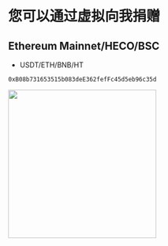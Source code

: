 # 您可以通过虚拟向我捐赠

## Ethereum Mainnet/HECO/BSC
- USDT/ETH/BNB/HT
```
0xB08b731653515b083deE362fefFc45d5eb96c35d
```
<img src="https://raw.githubusercontent.com/W-KE/v2ray-agent/master/fodder/donation/main.png" width=300>
